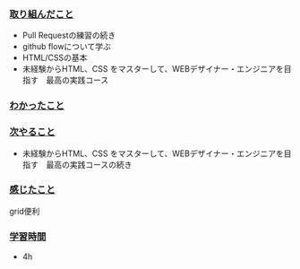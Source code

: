 ### <u>取り組んだこと</u>
- Pull Requestの練習の続き
- github flowについて学ぶ
- HTML/CSSの基本
- 未経験からHTML、CSS をマスターして、WEBデザイナー・エンジニアを目指す　最高の実践コース

### <u>わかったこと</u>

### <u>次やること</u>
- 未経験からHTML、CSS をマスターして、WEBデザイナー・エンジニアを目指す　最高の実践コースの続き

### <u>感じたこと</u>
grid便利

### <u>学習時間</u>
- 4h